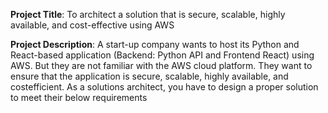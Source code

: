 **Project Title**:
To architect a solution that is secure, scalable, highly available, and cost-effective using AWS

**Project Description**:
A start-up company wants to host its Python and React-based application (Backend: Python
API and Frontend React) using AWS. But they are not familiar with the AWS cloud platform.
They want to ensure that the application is secure, scalable, highly available, and costefficient. As a solutions architect, you have to design a proper solution to meet their below
requirements

